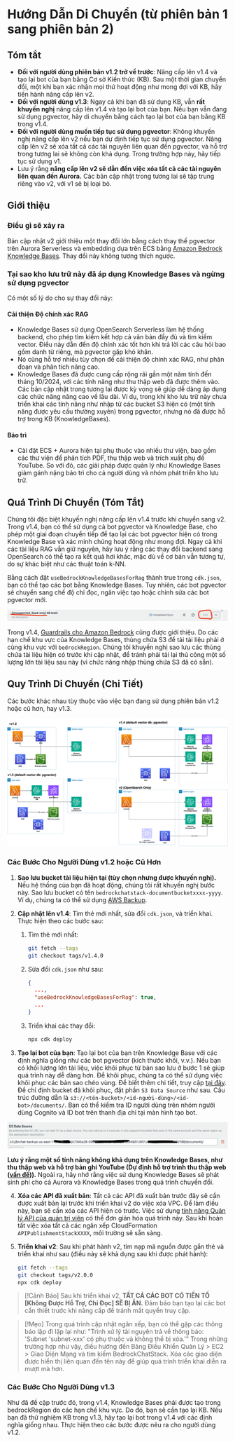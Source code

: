 # Hướng Dẫn Di Chuyển (từ phiên bản 1 sang phiên bản 2)

## Tóm tắt

- **Đối với người dùng phiên bản v1.2 trở về trước**: Nâng cấp lên v1.4 và tạo lại bot của bạn bằng Cơ sở Kiến thức (KB). Sau một thời gian chuyển đổi, một khi bạn xác nhận mọi thứ hoạt động như mong đợi với KB, hãy tiến hành nâng cấp lên v2.
- **Đối với người dùng v1.3**: Ngay cả khi bạn đã sử dụng KB, vẫn **rất khuyến nghị** nâng cấp lên v1.4 và tạo lại bot của bạn. Nếu bạn vẫn đang sử dụng pgvector, hãy di chuyển bằng cách tạo lại bot của bạn bằng KB trong v1.4.
- **Đối với người dùng muốn tiếp tục sử dụng pgvector**: Không khuyến nghị nâng cấp lên v2 nếu bạn dự định tiếp tục sử dụng pgvector. Nâng cấp lên v2 sẽ xóa tất cả các tài nguyên liên quan đến pgvector, và hỗ trợ trong tương lai sẽ không còn khả dụng. Trong trường hợp này, hãy tiếp tục sử dụng v1.
- Lưu ý rằng **nâng cấp lên v2 sẽ dẫn đến việc xóa tất cả các tài nguyên liên quan đến Aurora.** Các bản cập nhật trong tương lai sẽ tập trung riêng vào v2, với v1 sẽ bị loại bỏ.

## Giới thiệu

### Điều gì sẽ xảy ra

Bản cập nhật v2 giới thiệu một thay đổi lớn bằng cách thay thế pgvector trên Aurora Serverless và embedding dựa trên ECS bằng [Amazon Bedrock Knowledge Bases](https://docs.aws.amazon.com/bedrock/latest/userguide/knowledge-base.html). Thay đổi này không tương thích ngược.

### Tại sao kho lưu trữ này đã áp dụng Knowledge Bases và ngừng sử dụng pgvector

Có một số lý do cho sự thay đổi này:

#### Cải thiện Độ chính xác RAG

- Knowledge Bases sử dụng OpenSearch Serverless làm hệ thống backend, cho phép tìm kiếm kết hợp cả văn bản đầy đủ và tìm kiếm vector. Điều này dẫn đến độ chính xác tốt hơn khi trả lời các câu hỏi bao gồm danh từ riêng, mà pgvector gặp khó khăn.
- Nó cũng hỗ trợ nhiều tùy chọn để cải thiện độ chính xác RAG, như phân đoạn và phân tích nâng cao.
- Knowledge Bases đã được cung cấp rộng rãi gần một năm tính đến tháng 10/2024, với các tính năng như thu thập web đã được thêm vào. Các bản cập nhật trong tương lai được kỳ vọng sẽ giúp dễ dàng áp dụng các chức năng nâng cao về lâu dài. Ví dụ, trong khi kho lưu trữ này chưa triển khai các tính năng như nhập từ các bucket S3 hiện có (một tính năng được yêu cầu thường xuyên) trong pgvector, nhưng nó đã được hỗ trợ trong KB (KnowledgeBases).

#### Bảo trì

- Cài đặt ECS + Aurora hiện tại phụ thuộc vào nhiều thư viện, bao gồm các thư viện để phân tích PDF, thu thập web và trích xuất phụ đề YouTube. So với đó, các giải pháp được quản lý như Knowledge Bases giảm gánh nặng bảo trì cho cả người dùng và nhóm phát triển kho lưu trữ.

## Quá Trình Di Chuyển (Tóm Tắt)

Chúng tôi đặc biệt khuyến nghị nâng cấp lên v1.4 trước khi chuyển sang v2. Trong v1.4, bạn có thể sử dụng cả bot pgvector và Knowledge Base, cho phép một giai đoạn chuyển tiếp để tạo lại các bot pgvector hiện có trong Knowledge Base và xác minh chúng hoạt động như mong đợi. Ngay cả khi các tài liệu RAG vẫn giữ nguyên, hãy lưu ý rằng các thay đổi backend sang OpenSearch có thể tạo ra kết quả hơi khác, mặc dù về cơ bản vẫn tương tự, do sự khác biệt như các thuật toán k-NN.

Bằng cách đặt `useBedrockKnowledgeBasesForRag` thành true trong `cdk.json`, bạn có thể tạo các bot bằng Knowledge Bases. Tuy nhiên, các bot pgvector sẽ chuyển sang chế độ chỉ đọc, ngăn việc tạo hoặc chỉnh sửa các bot pgvector mới.

![](../imgs/v1_to_v2_readonly_bot.png)

Trong v1.4, [Guardrails cho Amazon Bedrock](https://aws.amazon.com/jp/bedrock/guardrails/) cũng được giới thiệu. Do các hạn chế khu vực của Knowledge Bases, thùng chứa S3 để tải tài liệu phải ở cùng khu vực với `bedrockRegion`. Chúng tôi khuyến nghị sao lưu các thùng chứa tài liệu hiện có trước khi cập nhật, để tránh phải tải lại thủ công một số lượng lớn tài liệu sau này (vì chức năng nhập thùng chứa S3 đã có sẵn).

## Quy Trình Di Chuyển (Chi Tiết)

Các bước khác nhau tùy thuộc vào việc bạn đang sử dụng phiên bản v1.2 hoặc cũ hơn, hay v1.3.

![](../imgs/v1_to_v2_arch.png)

### Các Bước Cho Người Dùng v1.2 hoặc Cũ Hơn

1. **Sao lưu bucket tài liệu hiện tại (tùy chọn nhưng được khuyến nghị).** Nếu hệ thống của bạn đã hoạt động, chúng tôi rất khuyến nghị bước này. Sao lưu bucket có tên `bedrockchatstack-documentbucketxxxx-yyyy`. Ví dụ, chúng ta có thể sử dụng [AWS Backup](https://docs.aws.amazon.com/aws-backup/latest/devguide/s3-backups.html).

2. **Cập nhật lên v1.4**: Tìm thẻ mới nhất, sửa đổi `cdk.json`, và triển khai. Thực hiện theo các bước sau:

   1. Tìm thẻ mới nhất:
      ```bash
      git fetch --tags
      git checkout tags/v1.4.0
      ```
   2. Sửa đổi `cdk.json` như sau:
      ```json
      {
        ...,
        "useBedrockKnowledgeBasesForRag": true,
        ...
      }
      ```
   3. Triển khai các thay đổi:
      ```bash
      npx cdk deploy
      ```

3. **Tạo lại bot của bạn**: Tạo lại bot của bạn trên Knowledge Base với các định nghĩa giống như các bot pgvector (kích thước khối, v.v.). Nếu bạn có khối lượng lớn tài liệu, việc khôi phục từ bản sao lưu ở bước 1 sẽ giúp quá trình này dễ dàng hơn. Để khôi phục, chúng ta có thể sử dụng việc khôi phục các bản sao chéo vùng. Để biết thêm chi tiết, truy cập [tại đây](https://docs.aws.amazon.com/aws-backup/latest/devguide/restoring-s3.html). Để chỉ định bucket đã khôi phục, đặt phần `S3 Data Source` như sau. Cấu trúc đường dẫn là `s3://<tên-bucket>/<id-người-dùng>/<id-bot>/documents/`. Bạn có thể kiểm tra ID người dùng trên nhóm người dùng Cognito và ID bot trên thanh địa chỉ tại màn hình tạo bot.

![](../imgs/v1_to_v2_KB_s3_source.png)

**Lưu ý rằng một số tính năng không khả dụng trên Knowledge Bases, như thu thập web và hỗ trợ bản ghi YouTube (Dự định hỗ trợ trình thu thập web ([vấn đề](https://github.com/aws-samples/bedrock-chat/issues/557))).** Ngoài ra, hãy nhớ rằng việc sử dụng Knowledge Bases sẽ phát sinh phí cho cả Aurora và Knowledge Bases trong quá trình chuyển đổi.

4. **Xóa các API đã xuất bản**: Tất cả các API đã xuất bản trước đây sẽ cần được xuất bản lại trước khi triển khai v2 do việc xóa VPC. Để làm điều này, bạn sẽ cần xóa các API hiện có trước. Việc sử dụng [tính năng Quản lý API của quản trị viên](../ADMINISTRATOR_vi-VN.md) có thể đơn giản hóa quá trình này. Sau khi hoàn tất việc xóa tất cả các ngăn xếp CloudFormation `APIPublishmentStackXXXX`, môi trường sẽ sẵn sàng.

5. **Triển khai v2**: Sau khi phát hành v2, tìm nạp mã nguồn được gắn thẻ và triển khai như sau (điều này sẽ khả dụng sau khi được phát hành):
   ```bash
   git fetch --tags
   git checkout tags/v2.0.0
   npx cdk deploy
   ```

> [!Cảnh Báo]
> Sau khi triển khai v2, **TẤT CẢ CÁC BOT CÓ TIỀN TỐ [Không Được Hỗ Trợ, Chỉ Đọc] SẼ BỊ ẨN.** Đảm bảo bạn tạo lại các bot cần thiết trước khi nâng cấp để tránh mất quyền truy cập.

> [!Mẹo]
> Trong quá trình cập nhật ngăn xếp, bạn có thể gặp các thông báo lặp đi lặp lại như: "Trình xử lý tài nguyên trả về thông báo: 'Subnet 'subnet-xxx' có phụ thuộc và không thể bị xóa.'" Trong những trường hợp như vậy, điều hướng đến Bảng Điều Khiển Quản Lý > EC2 > Giao Diện Mạng và tìm kiếm BedrockChatStack. Xóa các giao diện được hiển thị liên quan đến tên này để giúp quá trình triển khai diễn ra mượt mà hơn.

### Các Bước Cho Người Dùng v1.3

Như đã đề cập trước đó, trong v1.4, Knowledge Bases phải được tạo trong bedrockRegion do các hạn chế khu vực. Do đó, bạn sẽ cần tạo lại KB. Nếu bạn đã thử nghiệm KB trong v1.3, hãy tạo lại bot trong v1.4 với các định nghĩa giống nhau. Thực hiện theo các bước được nêu ra cho người dùng v1.2.